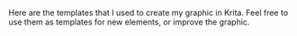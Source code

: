 Here are the templates that I used to create my graphic in Krita.
Feel free to use them as templates for new elements, or improve the graphic.
